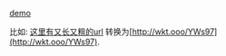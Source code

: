 [demo](http://wkt.ooo)

比如: [这里有又长又粗的url](https://www.baidu.com/s?wd=%E4%BD%A0%E5%A5%BD%E4%B8%96%E7%95%8C&rsv_spt=1&rsv_iqid=0xf571946100027497&issp=1&f=8&rsv_bp=0&rsv_idx=2&ie=utf-8&tn=baiduhome_pg&rsv_enter=1&rsv_sug3=2&rsv_n=2)
转换为[http://wkt.ooo/YWs97](http://wkt.ooo/YWs97).


